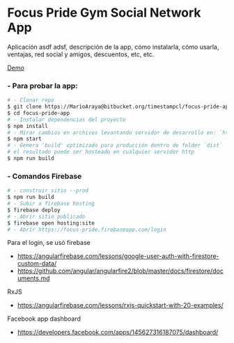 # Focus Pride Gym Social Network App

Aplicación asdf adsf, descripción de la app, cómo instalarla, cómo usarla, ventajas, red social y amigos, descuentos, etc, etc.

[Demo](https://focus-pride.firebaseapp.com/login)

### - Para probar la app:
```bash
# - Clonar repo
$ git clone https://MarioAraya@bitbucket.org/timestampcl/focus-pride-app.git
$ cd focus-pride-app
# - Instalar dependencias del proyecto
$ npm install
# - Mirar cambios en archivos levantando servidor de desarrollo en: `http://localhost:4200/`.
$ npm start
# - Genera 'build' optimizado para producción dentro de folder `dist`
# el resultado puede ser hosteado en cualquier servidor http
$ npm run build
```
### - Comandos Firebase
```bash 
# - construir sitio --prod
$ npm run build
# - Subir a firebase hosting
$ firebase deploy
# - Abrir sitio publicado
$ firebase open hosting:site
# - Abrir https://focus-pride.firebaseapp.com/login
```


Para el login, se usó firebase
- https://angularfirebase.com/lessons/google-user-auth-with-firestore-custom-data/
- https://github.com/angular/angularfire2/blob/master/docs/firestore/documents.md

RxJS
- https://angularfirebase.com/lessons/rxjs-quickstart-with-20-examples/

Facebook app dashboard
- https://developers.facebook.com/apps/145627316187075/dashboard/


